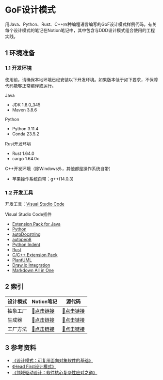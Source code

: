 # GoF设计模式

用Java、Python、Rust、C++四种编程语言编写的GoF设计模式样例代码。有关每个设计模式的笔记在Notion笔记中，其中包含与DDD设计模式组合使用的工程实践。


## 1 环境准备

### 1.1 开发环境

使用前，请确保本地环境已经安装以下开发环境。如果版本低于如下要求，不保障代码能够正常编译或运行。

Java

- JDK 1.8.0_345
- Maven 3.8.6

Python

- Python 3.11.4
- Conda 23.5.2

Rust开发环境

- Rust 1.64.0
- cargo 1.64.0c

C++开发环境（除Windows外，其他都是操作系统自带）

- 苹果操作系统自带：g++(14.0.3)

### 1.2 开发工具

开发工具：[Visual Studio Code](https://code.visualstudio.com/)

Visual Studio Code插件

- [Extension Pack for Java](https://marketplace.visualstudio.com/items?itemName=vscjava.vscode-java-pack)
- [Python](https://marketplace.visualstudio.com/items?itemName=ms-python.python)
- [autoDocstring](https://marketplace.visualstudio.com/items?itemName=njpwerner.autodocstring)
- [autopep8](https://marketplace.visualstudio.com/items?itemName=ms-python.autopep8)
- [Python Indent](https://marketplace.visualstudio.com/items?itemName=KevinRose.vsc-python-indent)
- [Rust](https://marketplace.visualstudio.com/items?itemName=rust-lang.rust-analyzer)
- [C/C++ Extension Pack](https://marketplace.visualstudio.com/items?itemName=ms-vscode.cpptools-extension-pack)
- [PlantUML](https://marketplace.visualstudio.com/items?itemName=jebbs.plantuml)
- [Draw.io Integration](https://marketplace.visualstudio.com/items?itemName=hediet.vscode-drawio)
- [Markdown All in One](https://marketplace.visualstudio.com/items?itemName=yzhang.markdown-all-in-one)


## 2 索引

| 设计模式 | Notion笔记   | 源代码   |
| -------- | ------ | ------ |
| 抽象工厂 | [📒点击链接](https://lordking.notion.site/df43fb8290934bb38ee3a0ab737ebc9c?pvs=4) | [🔗点击链接](./abstract-factory/README.md) |
| 生成器   | [📒点击链接](https://lordking.notion.site/db4b53739e974e9aa02d8aa8b276cd60?pvs=4) | [🔗点击链接](./builder/README.md) |
| 工厂方法 | [📒点击链接](https://lordking.notion.site/a12f6fd7a5c8463992280985dccb0dcf?pvs=4) | [🔗点击链接](./factory-method/README.md) |

## 3 参考资料

- [《设计模式：可复用面向对象软件的基础》](https://book.douban.com/subject/1052241/)
- [《Head First设计模式》](https://book.douban.com/subject/2243615/)
- [《领域驱动设计：软件核心复杂性应对之道》](https://book.douban.com/subject/5344973/)